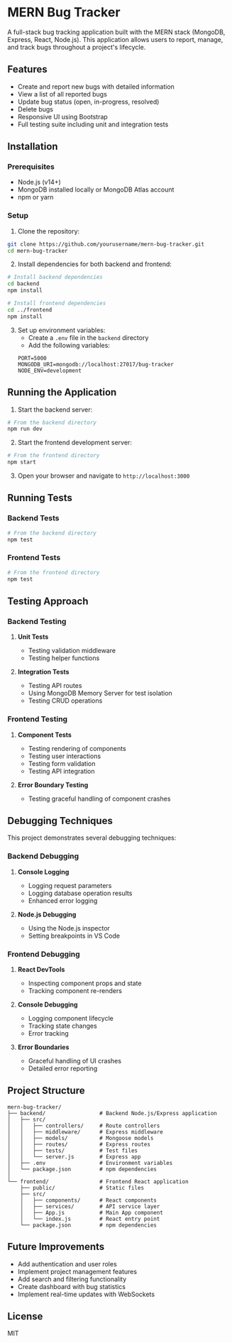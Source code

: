 # MERN Bug Tracker

A full-stack bug tracking application built with the MERN stack (MongoDB, Express, React, Node.js). This application allows users to report, manage, and track bugs throughout a project's lifecycle.

## Features

- Create and report new bugs with detailed information
- View a list of all reported bugs
- Update bug status (open, in-progress, resolved)
- Delete bugs
- Responsive UI using Bootstrap
- Full testing suite including unit and integration tests

## Installation

### Prerequisites

- Node.js (v14+)
- MongoDB installed locally or MongoDB Atlas account
- npm or yarn

### Setup

1. Clone the repository:
```bash
git clone https://github.com/yourusername/mern-bug-tracker.git
cd mern-bug-tracker
```

2. Install dependencies for both backend and frontend:
```bash
# Install backend dependencies
cd backend
npm install

# Install frontend dependencies
cd ../frontend
npm install
```

3. Set up environment variables:
   - Create a `.env` file in the `backend` directory
   - Add the following variables:
   ```
   PORT=5000
   MONGODB_URI=mongodb://localhost:27017/bug-tracker
   NODE_ENV=development
   ```

## Running the Application

1. Start the backend server:
```bash
# From the backend directory
npm run dev
```

2. Start the frontend development server:
```bash
# From the frontend directory
npm start
```

3. Open your browser and navigate to `http://localhost:3000`

## Running Tests

### Backend Tests

```bash
# From the backend directory
npm test
```

### Frontend Tests

```bash
# From the frontend directory
npm test
```

## Testing Approach

### Backend Testing

1. **Unit Tests**
   - Testing validation middleware
   - Testing helper functions

2. **Integration Tests**
   - Testing API routes
   - Using MongoDB Memory Server for test isolation
   - Testing CRUD operations

### Frontend Testing

1. **Component Tests**
   - Testing rendering of components
   - Testing user interactions
   - Testing form validation
   - Testing API integration

2. **Error Boundary Testing**
   - Testing graceful handling of component crashes

## Debugging Techniques

This project demonstrates several debugging techniques:

### Backend Debugging

1. **Console Logging**
   - Logging request parameters
   - Logging database operation results
   - Enhanced error logging

2. **Node.js Debugging**
   - Using the Node.js inspector
   - Setting breakpoints in VS Code

### Frontend Debugging

1. **React DevTools**
   - Inspecting component props and state
   - Tracking component re-renders

2. **Console Debugging**
   - Logging component lifecycle
   - Tracking state changes
   - Error tracking

3. **Error Boundaries**
   - Graceful handling of UI crashes
   - Detailed error reporting

## Project Structure

```
mern-bug-tracker/
├── backend/                 # Backend Node.js/Express application
│   ├── src/
│   │   ├── controllers/     # Route controllers
│   │   ├── middleware/      # Express middleware
│   │   ├── models/          # Mongoose models
│   │   ├── routes/          # Express routes
│   │   ├── tests/           # Test files
│   │   └── server.js        # Express app
│   ├── .env                 # Environment variables
│   └── package.json         # npm dependencies
│
└── frontend/                # Frontend React application
    ├── public/              # Static files
    ├── src/
    │   ├── components/      # React components
    │   ├── services/        # API service layer
    │   ├── App.js           # Main App component
    │   └── index.js         # React entry point
    └── package.json         # npm dependencies
```

## Future Improvements

- Add authentication and user roles
- Implement project management features
- Add search and filtering functionality
- Create dashboard with bug statistics
- Implement real-time updates with WebSockets

## License

MIT